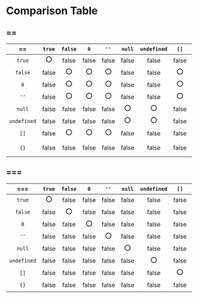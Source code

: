 # Comparison Table

## ==
|     ==      | `true` | `false` |  `0`  | `''`  | `null` | `undefined` | `[]`  |  `{}`   |
|:-----------:|:------:|:-------:|:-----:|:-----:|:------:|:-----------:|:-----:|:-------:|
|   `true`    |   ⭕️   |  false  | false | false | false  |    false    | false |  false  |
|   `false`   | false  |   ⭕️    |  ⭕️   |  ⭕️   | false  |    false    |  ⭕️   |  false  |
|     `0`     | false  |   ⭕️    |  ⭕️   |  ⭕️   | false  |    false    |  ⭕️   |  false  |
|    `''`     | false  |   ⭕️    |  ⭕️   |  ⭕️   | false  |    false    |  ⭕️   |  false  |
|   `null`    | false  |  false  | false | false |   ⭕️   |     ⭕️      | false |  false  |
| `undefined` | false  |  false  | false | false |   ⭕️   |     ⭕️      | false |  false  |
|    `[]`     | false  |   ⭕️    |  ⭕️   |  ⭕️   | false  |    false    | false |  false  |
|    `{}`     | false  |  false  | false | false | false  |    false    | false | false ️ |

## ===
|     ===     | `true` | `false` |  `0`  | `''`  | `null` | `undefined` | `[]`  | `{}`  |
|:-----------:|:------:|:-------:|:-----:|:-----:|:------:|:-----------:|:-----:|:-----:|
|   `true`    |   ⭕️   |  false  | false | false | false  |    false    | false | false |
|   `false`   | false  |   ⭕️    | false | false | false  |    false    | false | false |
|     `0`     | false  |  false  |  ⭕️   | false | false  |    false    | false | false |
|    `''`     | false  |  false  | false |  ⭕️   | false  |    false    | false | false |
|   `null`    | false  |  false  | false | false |   ⭕️   |    false    | false | false |
| `undefined` | false  |  false  | false | false | false  |     ⭕️      | false | false |
|    `[]`     | false  |  false  | false | false | false  |    false    |  ⭕️   | false |
|    `{}`     | false  |  false  | false | false | false  |    false    | false |  ⭕ ️  |
